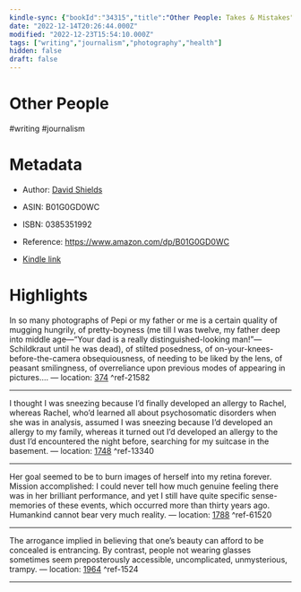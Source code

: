 ```yaml
---
kindle-sync: {"bookId":"34315","title":"Other People: Takes & Mistakes","author":"David Shields","asin":"B01G0GD0WC","lastAnnotatedDate":"2020-12-23","bookImageUrl":"https://m.media-amazon.com/images/I/91s3oyefvYL._SY160.jpg","highlightsCount":4}
date: "2022-12-14T20:26:44.000Z"
modified: "2022-12-23T15:54:10.000Z"
tags: ["writing","journalism","photography","health"]
hidden: false
draft: false
---
```

# Other People

#writing #journalism 

# Metadata

* Author: [David Shields](https://www.amazon.com/David-Shields/e/B000APH64S/ref=dp_byline_cont_ebooks_1)

* ASIN: B01G0GD0WC

* ISBN: 0385351992

* Reference: <https://www.amazon.com/dp/B01G0GD0WC>

* [Kindle link](kindle://book?action=open&asin=B01G0GD0WC)

# Highlights

In so many photographs of Pepi or my father or me is a certain quality of mugging hungrily, of pretty-boyness (me till I was twelve, my father deep into middle age—“Your dad is a really distinguished-looking man!”—Schildkraut until he was dead), of stilted posedness, of on-your-knees-before-the-camera obsequiousness, of needing to be liked by the lens, of peasant smilingness, of overreliance upon previous modes of appearing in pictures…. — location: [374](kindle://book?action=open&asin=B01G0GD0WC&location=374) ^ref-21582

---

I thought I was sneezing because I’d finally developed an allergy to Rachel, whereas Rachel, who’d learned all about psychosomatic disorders when she was in analysis, assumed I was sneezing because I’d developed an allergy to my family, whereas it turned out I’d developed an allergy to the dust I’d encountered the night before, searching for my suitcase in the basement. — location: [1748](kindle://book?action=open&asin=B01G0GD0WC&location=1748) ^ref-13340

---

Her goal seemed to be to burn images of herself into my retina forever. Mission accomplished: I could never tell how much genuine feeling there was in her brilliant performance, and yet I still have quite specific sense-memories of these events, which occurred more than thirty years ago. Humankind cannot bear very much reality. — location: [1788](kindle://book?action=open&asin=B01G0GD0WC&location=1788) ^ref-61520

---

The arrogance implied in believing that one’s beauty can afford to be concealed is entrancing. By contrast, people not wearing glasses sometimes seem preposterously accessible, uncomplicated, unmysterious, trampy. — location: [1964](kindle://book?action=open&asin=B01G0GD0WC&location=1964) ^ref-1524

---
